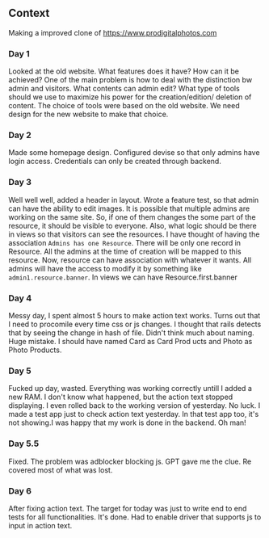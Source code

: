 ## Context

Making a improved clone of https://www.prodigitalphotos.com

### Day 1

Looked at the old website. What features does it have? How can it be
achieved? One of the main problem is how to deal with the distinction
bw admin and visitors. What contents can admin edit? What type of 
tools should we use to maximize his power for the creation/edition/
deletion of content. The choice of tools were based on the old website.
We need design for the new website to make that choice.

### Day 2

Made some homepage design. Configured devise so that only admins have
login access. Credentials can only be created through backend.

### Day 3

Well well well, added a header in layout. Wrote a feature test, so that
admin can have the ability to edit images. It is possible that multiple
admins are working on the same site. So, if one of them changes the
some part of the resource, it should be visible to everyone. Also, what
logic should be there in views so that visitors can see the resources.
I have thought of having the association `Admins has one Resource`. 
There will be only one record in Resource. All the admins at the time
of creation will be mapped to this resource. Now, resource can have 
association with whatever it wants. All admins will have the access
to modify it by something like `admin1.resource.banner`.
In views we can have Resource.first.banner

### Day 4

Messy day, I spent almost 5 hours to make action text works. Turns out
that I need to procomile every time css or js changes. I thought that
rails detects that by seeing the change in hash of file. Didn't think
much about naming. Huge mistake. I should have named Card as Card Prod
ucts and Photo as Photo Products. 

### Day 5

Fucked up day, wasted. Everything was working correctly untill I added 
a new RAM. I don't know what happened, but the action text stopped 
displaying. I even rolled back to the working version of yesterday. No
luck. I made a test app just to check action text yesterday. In that
test app too, it's not showing.I was happy that my work is done in the
backend. Oh man! 

### Day 5.5

Fixed. The problem was adblocker blocking js. GPT gave me the clue. Re
covered most of what was lost.

### Day 6

After fixing action text. The target for today was just to write end to
end tests for all functionalities. It's done. Had to enable driver that
supports js to input in action text.
